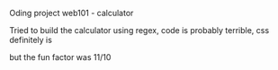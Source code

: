 Oding project web101 - calculator 

Tried to build the calculator using regex, code is probably terrible, css definitely is

but the fun factor was 11/10